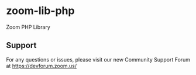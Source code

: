 # zoom-lib-php
Zoom PHP Library

## Support
For any questions or issues, please visit our new Community Support Forum at https://devforum.zoom.us/
